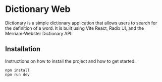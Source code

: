 # Dictionary Web

Dictionary is a simple dictionary application that allows users to search for the definition of a word. It is built using Vite React, Radix UI, and the Merriam-Webster Dictionary API.

## Installation

Instructions on how to install the project and how to get started.

```
npm install
npm run dev
```
